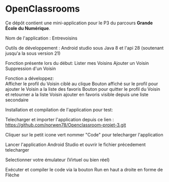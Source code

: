 # OpenClassrooms

Ce dépôt contient une mini-application pour le P3 du parcours **Grande École du Numérique**.

Nom de l'application : Entrevoisins

Outils de développement : Android studio sous Java 8 et l'api 28 (soutenant jusqu'a la sous version 21)

Fonction présente lors du début: 
                                 Lister mes Voisins
                                 Ajouter un Voisin
                                 Suppression d'un Voisin
                                


Fonction a développez:   
                       Afficher le profil du Voisin ciblé au clique
                       Bouton affiché sur le profil pour ajouter le Voisin a la liste des favoris
                       Bouton pour quitter le profil du Voisin et retourner a la liste
                       Voisin ajouter en favoris visible depuis une liste secondaire
                       
                       
Installation et compilation de l'application pour test:

Telecharger et importer l'application depuis ce lien : https://github.com/norwen78/Openclassroom-projet-3.git

Cliquer sur le petit icone vert nommer "Code" pour telecharger l'application

Lancer l'application Android Studio et ouvrir le fichier précedement telecharger

Selectionner votre émulateur (Virtuel ou bien réel)

Exécuter et compiler le code via la bouton Run en haut a droite en forme de Flèche
